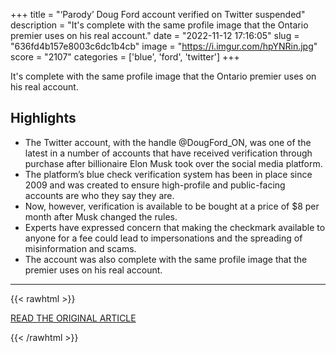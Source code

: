 +++
title = "‘Parody’ Doug Ford account verified on Twitter suspended"
description = "It's complete with the same profile image that the Ontario premier uses on his real account."
date = "2022-11-12 17:16:05"
slug = "636fd4b157e8003c6dc1b4cb"
image = "https://i.imgur.com/hpYNRin.jpg"
score = "2107"
categories = ['blue', 'ford', 'twitter']
+++

It's complete with the same profile image that the Ontario premier uses on his real account.

## Highlights

- The Twitter account, with the handle @DougFord_ON, was one of the latest in a number of accounts that have received verification through purchase after billionaire Elon Musk took over the social media platform.
- The platform’s blue check verification system has been in place since 2009 and was created to ensure high-profile and public-facing accounts are who they say they are.
- Now, however, verification is available to be bought at a price of $8 per month after Musk changed the rules.
- Experts have expressed concern that making the checkmark available to anyone for a fee could lead to impersonations and the spreading of misinformation and scams.
- The account was also complete with the same profile image that the premier uses on his real account.

---

{{< rawhtml >}}
  <p class="article-category">
    <a target="_blank" href="https://globalnews.ca/news/9271377/doug-ford-fake-parody-account-verified-twitter/">READ THE ORIGINAL ARTICLE</a>
  </p>
{{< /rawhtml >}}
